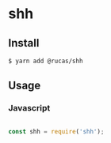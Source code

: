 # shh

## Install

```bash
$ yarn add @rucas/shh
```

## Usage

### Javascript

```javascript

const shh = require('shh');

```
